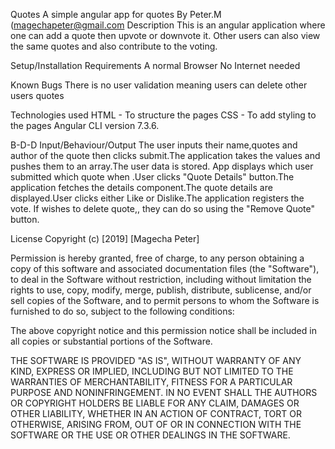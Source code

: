 Quotes
A simple angular app for quotes
By Peter.M (magechapeter@gmail.com
Description
This is an angular application where one can add a quote then upvote or downvote it. Other users can also view the same quotes and also contribute to the voting.

Setup/Installation Requirements
A normal Browser No Internet needed

Known Bugs
There is no user validation meaning users can delete other users quotes

Technologies used
HTML - To structure the pages CSS - To add styling to the pages Angular CLI version 7.3.6.

B-D-D Input/Behaviour/Output
The user inputs their name,quotes and author of the quote then clicks submit.The application takes the values and pushes them to an array.The user data is stored. App displays which user submitted which quote when .User clicks "Quote Details" button.The application fetches the details component.The quote details are displayed.User clicks either Like or Dislike.The application registers the vote. If wishes to delete quote,, they can do so using the "Remove Quote" button.

License
Copyright (c) [2019] [Magecha Peter]

Permission is hereby granted, free of charge, to any person obtaining a copy of this software and associated documentation files (the "Software"), to deal in the Software without restriction, including without limitation the rights to use, copy, modify, merge, publish, distribute, sublicense, and/or sell copies of the Software, and to permit persons to whom the Software is furnished to do so, subject to the following conditions:

The above copyright notice and this permission notice shall be included in all copies or substantial portions of the Software.

THE SOFTWARE IS PROVIDED "AS IS", WITHOUT WARRANTY OF ANY KIND, EXPRESS OR IMPLIED, INCLUDING BUT NOT LIMITED TO THE WARRANTIES OF MERCHANTABILITY, FITNESS FOR A PARTICULAR PURPOSE AND NONINFRINGEMENT. IN NO EVENT SHALL THE AUTHORS OR COPYRIGHT HOLDERS BE LIABLE FOR ANY CLAIM, DAMAGES OR OTHER LIABILITY, WHETHER IN AN ACTION OF CONTRACT, TORT OR OTHERWISE, ARISING FROM, OUT OF OR IN CONNECTION WITH THE SOFTWARE OR THE USE OR OTHER DEALINGS IN THE SOFTWARE.
